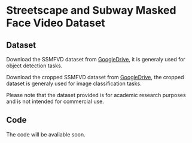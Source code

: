 # Streetscape and Subway Masked Face Video Dataset

## Dataset

Download the SSMFVD dataset from [GoogleDrive](
https://drive.google.com/file/d/1Yk8NnEObDLSOHS-ih1Uowh1YwJNrTE3g/view?usp=sharing), it is generaly used for object detection tasks.

Download the cropped SSMFVD dataset from [GoogleDrive](
https://drive.google.com/file/d/1U2-B7IPGbrc3dhCBHyVNvFzaHlA9Iwm5/view?usp=sharing), the cropped dataset is generaly used for image classification tasks.

Please note that the dataset provided is for academic research purposes and is not intended for commercial use.


## Code

The code will be avaliable soon.


